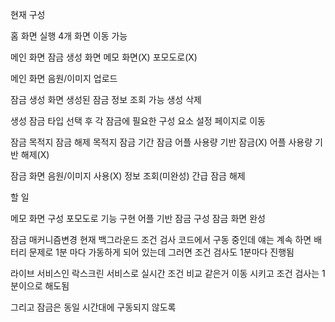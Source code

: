 현재 구성

홈 화면 실행
4개 화면 이동 가능

메인  화면
잠금  생성 화면
메모 화면(X)
포모도로(X)

메인 화면
음원/이미지 업로드

잠금 생성 화면
생성된 잠금 정보 조회 가능
생성
삭제

생성
잠금 타입 선택 후
각 잠금에 필요한 구성 요소 설정 페이지로 이동

잠금
목적지 잠금 해제
목적지 잠금
기간 잠금
어플 사용량 기반 잠금(X)
어플 사용량 기반 해제(X)

잠금 화면
음원/이미지 사용(X)
정보 조회(미완성)
간급 잠금 해제

할 일

메모 화면 구성
포모도로 기능 구현
어플 기반 잠금 구성
잠금 화면 완성

잠금 매커니즘변경
현재 백그라운드 조건 검사 코드에서 구동 중인데
얘는 계속 하면 배터리 문제로 1분 마다 가동하게 되어 있는데
그러면 조건 검사도 1분마다 진행됨

라이브 서비스인 락스크린 서비스로 실시간 조건 비교 같은거 이동 시키고
조건 검사는 1분이으로 해도됨

그리고 잠금은 동일 시간대에 구동되지 않도록
